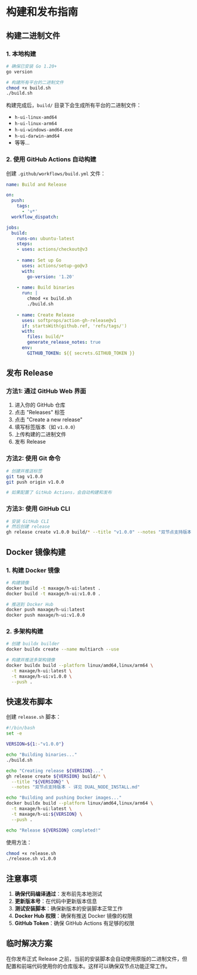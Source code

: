 # 构建和发布指南

## 构建二进制文件

### 1. 本地构建

```bash
# 确保已安装 Go 1.20+
go version

# 构建所有平台的二进制文件
chmod +x build.sh
./build.sh
```

构建完成后，`build/` 目录下会生成所有平台的二进制文件：
- `h-ui-linux-amd64`
- `h-ui-linux-arm64`
- `h-ui-windows-amd64.exe`
- `h-ui-darwin-amd64`
- 等等...

### 2. 使用 GitHub Actions 自动构建

创建 `.github/workflows/build.yml` 文件：

```yaml
name: Build and Release

on:
  push:
    tags:
      - 'v*'
  workflow_dispatch:

jobs:
  build:
    runs-on: ubuntu-latest
    steps:
    - uses: actions/checkout@v3
    
    - name: Set up Go
      uses: actions/setup-go@v3
      with:
        go-version: '1.20'
    
    - name: Build binaries
      run: |
        chmod +x build.sh
        ./build.sh
    
    - name: Create Release
      uses: softprops/action-gh-release@v1
      if: startsWith(github.ref, 'refs/tags/')
      with:
        files: build/*
        generate_release_notes: true
      env:
        GITHUB_TOKEN: ${{ secrets.GITHUB_TOKEN }}
```

## 发布 Release

### 方法1: 通过 GitHub Web 界面

1. 进入你的 GitHub 仓库
2. 点击 "Releases" 标签
3. 点击 "Create a new release"
4. 填写标签版本（如 `v1.0.0`）
5. 上传构建的二进制文件
6. 发布 Release

### 方法2: 使用 Git 命令

```bash
# 创建并推送标签
git tag v1.0.0
git push origin v1.0.0

# 如果配置了 GitHub Actions，会自动构建和发布
```

### 方法3: 使用 GitHub CLI

```bash
# 安装 GitHub CLI
# 然后创建 release
gh release create v1.0.0 build/* --title "v1.0.0" --notes "双节点支持版本"
```

## Docker 镜像构建

### 1. 构建 Docker 镜像

```bash
# 构建镜像
docker build -t maxage/h-ui:latest .
docker build -t maxage/h-ui:v1.0.0 .

# 推送到 Docker Hub
docker push maxage/h-ui:latest
docker push maxage/h-ui:v1.0.0
```

### 2. 多架构构建

```bash
# 创建 buildx builder
docker buildx create --name multiarch --use

# 构建并推送多架构镜像
docker buildx build --platform linux/amd64,linux/arm64 \
  -t maxage/h-ui:latest \
  -t maxage/h-ui:v1.0.0 \
  --push .
```

## 快速发布脚本

创建 `release.sh` 脚本：

```bash
#!/bin/bash
set -e

VERSION=${1:-"v1.0.0"}

echo "Building binaries..."
./build.sh

echo "Creating release ${VERSION}..."
gh release create ${VERSION} build/* \
  --title "${VERSION}" \
  --notes "双节点支持版本 - 详见 DUAL_NODE_INSTALL.md"

echo "Building and pushing Docker images..."
docker buildx build --platform linux/amd64,linux/arm64 \
  -t maxage/h-ui:latest \
  -t maxage/h-ui:${VERSION} \
  --push .

echo "Release ${VERSION} completed!"
```

使用方法：
```bash
chmod +x release.sh
./release.sh v1.0.0
```

## 注意事项

1. **确保代码编译通过**：发布前先本地测试
2. **更新版本号**：在代码中更新版本信息
3. **测试安装脚本**：确保新版本的安装脚本正常工作
4. **Docker Hub 权限**：确保有推送 Docker 镜像的权限
5. **GitHub Token**：确保 GitHub Actions 有足够的权限

## 临时解决方案

在你发布正式 Release 之前，当前的安装脚本会自动使用原版的二进制文件，但配置和前端代码使用你的仓库版本。这样可以确保双节点功能正常工作。